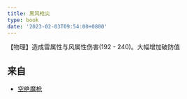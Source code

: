 ```yaml
---
title: 黑风枪尖
type: book
date: '2023-02-03T09:54:00+0800'
---
```


【物理】造成雷属性与风属性伤害(192 - 240)。大幅增加破防值

## 来自

* [空绝魔枪](/docs/物品/空绝魔枪)